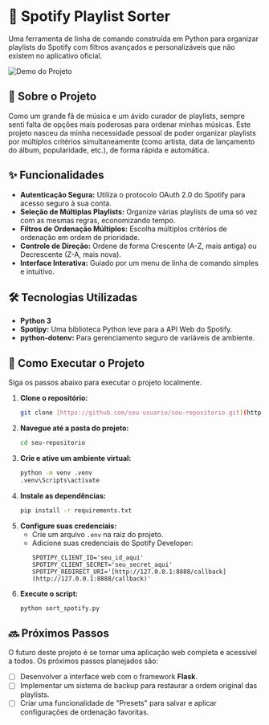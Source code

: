 # 🎵 Spotify Playlist Sorter
Uma ferramenta de linha de comando construída em Python para organizar playlists do Spotify com filtros avançados e personalizáveis que não existem no aplicativo oficial.

![Demo do Projeto](assets\DemostracaoProjeto.gif)


## 🎯 Sobre o Projeto
Como um grande fã de música e um ávido curador de playlists, sempre senti falta de opções mais poderosas para ordenar minhas músicas. Este projeto nasceu da minha necessidade pessoal de poder organizar playlists por múltiplos critérios simultaneamente (como artista, data de lançamento do álbum, popularidade, etc.), de forma rápida e automática.


## ✨ Funcionalidades
* **Autenticação Segura:** Utiliza o protocolo OAuth 2.0 do Spotify para acesso seguro à sua conta.
* **Seleção de Múltiplas Playlists:** Organize várias playlists de uma só vez com as mesmas regras, economizando tempo.
* **Filtros de Ordenação Múltiplos:** Escolha múltiplos critérios de ordenação em ordem de prioridade.
* **Controle de Direção:** Ordene de forma Crescente (A-Z, mais antiga) ou Decrescente (Z-A, mais nova).
* **Interface Interativa:** Guiado por um menu de linha de comando simples e intuitivo.


## 🛠️ Tecnologias Utilizadas
* **Python 3**
* **Spotipy:** Uma biblioteca Python leve para a API Web do Spotify.
* **python-dotenv:** Para gerenciamento seguro de variáveis de ambiente.


## 🚀 Como Executar o Projeto
Siga os passos abaixo para executar o projeto localmente.

1.  **Clone o repositório:**
    ```bash
    git clone [https://github.com/seu-usuario/seu-repositorio.git](https://github.com/seu-usuario/seu-repositorio.git)
    ```
2.  **Navegue até a pasta do projeto:**
    ```bash
    cd seu-repositorio
    ```
3.  **Crie e ative um ambiente virtual:**
    ```bash
    python -m venv .venv
    .venv\Scripts\activate
    ```
4.  **Instale as dependências:**
    ```bash
    pip install -r requirements.txt
    ```
5.  **Configure suas credenciais:**
    * Crie um arquivo `.env` na raiz do projeto.
    * Adicione suas credenciais do Spotify Developer:
        ```
        SPOTIPY_CLIENT_ID='seu_id_aqui'
        SPOTIPY_CLIENT_SECRET='seu_secret_aqui'
        SPOTIPY_REDIRECT_URI='[http://127.0.0.1:8888/callback](http://127.0.0.1:8888/callback)'
        ```
6.  **Execute o script:**
    ```bash
    python sort_spotify.py
    ```


## 🔜 Próximos Passos
O futuro deste projeto é se tornar uma aplicação web completa e acessível a todos. Os próximos passos planejados são:

-   [ ] Desenvolver a interface web com o framework **Flask**.
-   [ ] Implementar um sistema de backup para restaurar a ordem original das playlists.
-   [ ] Criar uma funcionalidade de "Presets" para salvar e aplicar configurações de ordenação favoritas.
